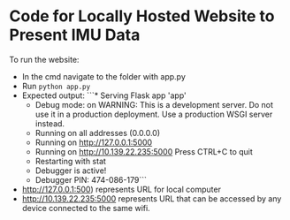 # Code for Locally Hosted Website to Present IMU Data

To run the website:
* In the cmd navigate to the folder with app.py
* Run ```python app.py```
* Expected output: ```* Serving Flask app 'app'
    * Debug mode: on
   WARNING: This is a development server. Do not use it in a production deployment. Use a production WSGI server instead.
    * Running on all addresses (0.0.0.0)
    * Running on http://127.0.0.1:5000
    * Running on http://10.139.22.235:5000
   Press CTRL+C to quit
    * Restarting with stat
    * Debugger is active!
    * Debugger PIN: 474-086-179```
* http://127.0.0.1:500) represents URL for local computer
* http://10.139.22.235:5000 represents URL that can be accessed by any device connected to the same wifi. 
